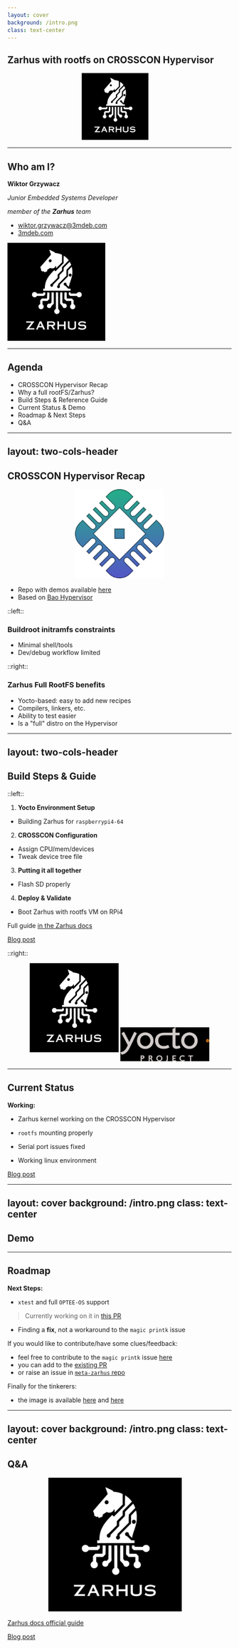 ```yaml
---
layout: cover
background: /intro.png
class: text-center
---
```


## Zarhus with rootfs on CROSSCON Hypervisor

<center>
    <img src="/img/zarhus_logo.png" width="150px"
         style="margin-left:-20px;filter: invert(1);">
</center>

---

## Who am I?

<div class="grid grid-cols-2 gap-8">

<div>

**Wiktor Grzywacz**

_Junior Embedded Systems Developer_

_member of the **Zarhus** team_

- <wiktor.grzywacz@3mdeb.com>
- [3mdeb.com](https://3mdeb.com)

</div>

<div class="flex justify-center items-center">
  <img src="/img/zarhus_logo.png" height="220px" style="filter: invert(1)"/>
</div>

</div>

<!--
introduce myself:
* hello
* I'm Wiktor
* Thank you for joining my presentation
* etc...
-->

---

## Agenda

<v-clicks>

- CROSSCON Hypervisor Recap
- Why a full rootFS/Zarhus?
- Build Steps & Reference Guide
- Current Status & Demo
- Roadmap & Next Steps
- Q&A

</v-clicks>

<!--
say:
* this is the agenda for today
* we will go over each one of these topics one by one

then:
* first, a quick recap of what CROSSCON and it's Hypervisor are
* why do we need a full rootfs on there
* quickly mention how it's done
* briefly cover what's next
* finally a Q&A
-->

---
layout: two-cols-header
---

## CROSSCON Hypervisor Recap

<center><img src="/img/crosscon-logo-2.png" width="200px"></center>

<v-clicks>

- Repo with demos available [here](https://github.com/crosscon/CROSSCON-Hypervisor-and-TEE-Isolation-Demos/)
- Based on [Bao Hypervisor](https://github.com/bao-project/bao-hypervisor)

</v-clicks>

::left::

<v-clicks>

### Buildroot initramfs constraints

- Minimal shell/tools
- Dev/debug workflow limited

</v-clicks>

::right::

<v-clicks>

### Zarhus Full RootFS benefits

- Yocto-based: easy to add new recipes
- Compilers, linkers, etc.
- Ability to test easier
- Is a "full" distro on the Hypervisor

</v-clicks>

<!--
First the recap:
* CROSSCON stands for Cross-platform Open Security Stack for Connected Devices
* it's a IoT system that focuses on security, that places emphasis on
trusted services offered by trusted execution environments
* it's open-source, and designed to be portable, modular and vendor-independent
* there are demos available for different platforms (mainly QEMU and the RPi4)

constraints:
* the demo for the RPi4 uses a Buildroot initramfs
* this makes working with trusted applications difficult - it would be nice
to be able to make recipes for them instead of cross-compilation
* lack of compilers/tools makes gathering logs/running simple PoC programs
for security tests a lot more tedious than it needs to be
-->

---
layout: two-cols-header
---

## Build Steps & Guide

::left::

<v-clicks>

1. **Yocto Environment Setup**
- Building Zarhus for `raspberrypi4-64`
2. **CROSSCON Configuration**
- Assign CPU/mem/devices
- Tweak device tree file
3. **Putting it all together**
- Flash SD properly
4. **Deploy & Validate**
- Boot Zarhus with rootfs VM on RPi4

Full guide [in the Zarhus docs](https://docs.zarhus.com/guides/rpi4-crosscon-hypervisor/)

[Blog post](https://blog.3mdeb.com/2025/2025-04-10-crosscon-its-hypervisor-and-zarhus/)

</v-clicks>

::right::

<center>
  <img src="/img/zarhus_logo.png" width="200" style="filter: invert(1); margin-bottom: 20px;" />
  <img src="/img/yocto-logo.png" width="200" style="filter: invert(1);" />
</center>

<!--
there are a couple of steps that need to be done correctly in order to get our
Zarhus setup to work:
1. first we need to build Zarhus using Yocto
2. then, make sure that the CROSSCON configuration is right:
    * that means assigning, for example the network device
    * tweaking device tree file - bootargs, for serial and rootfs mounting
3. then we need to flash the SD properly, say that we use the bmap and gz files
to flash instead of manually formatting the SD card like in the demo since we
need two partitions
4. then finally we can boot and login

The full guide on how to do all of this can be found here.

I also wrote a blog post about the whole debugging process I went through in
order to get this to work.
-->

---

## Current Status

<v-clicks>

**Working:**

<v-click>

* Zarhus kernel working on the CROSSCON Hypervisor
</v-click>

<v-click>

* `rootfs` mounting properly
</v-click>

<v-click>

* Serial port issues fixed
</v-click>

<v-click>

* Working linux environment
</v-click>

[Blog post](https://blog.3mdeb.com/2025/2025-04-10-crosscon-its-hypervisor-and-zarhus/)

</v-clicks>

<!--
mention how all of these things allow us:
* seamless integration of future tools/apps - just make a recipe and that's it
* easy gathering of logs

If you are interested in the technical aspects of this integration - the
challenges that had to be overcome and the thought processes behind the
approach I took to tackle them, you can visit the blog post - it's about 10
minutes of relatively light reading
-->

---
layout: cover
background: /intro.png
class: text-center
---

##  Demo


<!--
say something like time to now showcase this setup in action (?)
since i assume in this section i will actually switch to the terminal,
open up minicom and show how it boots/works (?)
-->

---

## Roadmap

<v-clicks>

**Next Steps:**
* `xtest` and full `OPTEE-OS` support
> Currently working on it in
[this PR](https://github.com/zarhus/meta-zarhus/pull/54)
* Finding a **fix**, not a workaround to the `magic printk` issue

If you would like to contribute/have some clues/feedback:
* feel free to contribute to the `magic printk` issue
[here](https://github.com/crosscon/CROSSCON-Hypervisor-and-TEE-Isolation-Demos/issues/8#issuecomment-2810046951)
* you can add to the [existing PR](https://github.com/zarhus/meta-zarhus/pull/54)
* or raise an issue in [`meta-zarhus` repo](https://github.com/zarhus/meta-zarhus/issues)

Finally for the tinkerers:
* the image is available
[here](https://cloud.3mdeb.com/index.php/s/4ogfcMPRrKx5YZ2) and
[here](https://cloud.3mdeb.com/index.php/s/tGkgdawz8rE8m7E)
</v-clicks>

<!--
say that:
* an integral part of the CROSSCON stack is all the stuff related to TEE's.
making sure that `xtest` is working correctly is a good indication that
everything is correctly supported.
* I have done work in this PR so far, I think it's pretty close but right
now running into problems with `OPTEE-OS` VM, TA-dump and crashes
* while the `magic prinkt` issue doesn't alter the functionality of the setup,
it's very annoying. Finding the fix is not really within our scope of
operations though - that's more up to the developers who wrote the Hypervisor.

say that the listeners can also contribute, in the respective issue, PR or
raise general issue in meta-zarhus

tell people about the image, good option if you don't want to build everything
yourself.
-->

---
layout: cover
background: /intro.png
class: text-center
---

## Q&A

<center>
  <img src="/img/zarhus_logo.png" width="300px" style="margin-left:-20px;filter: invert(1);">
</center>

[Zarhus docs official guide](https://docs.zarhus.com/guides/rpi4-crosscon-hypervisor/)

[Blog post](https://blog.3mdeb.com/2025/2025-04-10-crosscon-its-hypervisor-and-zarhus/)

<!--
Ask for questions, plug the guide and blog post again
-->
